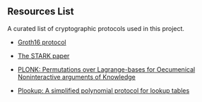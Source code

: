 ## Resources List

A curated list of cryptographic protocols used in this project.

- [Groth16 protocol](https://eprint.iacr.org/2016/260.pdf)

- [The STARK paper](https://eprint.iacr.org/2018/046.pdf)

- [PLONK: Permutations over Lagrange-bases for Oecumenical Noninteractive arguments of Knowledge](https://eprint.iacr.org/2019/953.pdf)

- [Plookup: A simplified polynomial protocol for lookup tables](https://eprint.iacr.org/2020/315.pdf)

